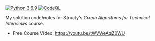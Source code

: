 [![Python 3.6.9](https://img.shields.io/badge/python-3.6+-blue.svg)](https://www.python.org/downloads/release/python-369/)
[![CodeQL](https://github.com/plasticuproject/graph-algos-course/actions/workflows/codeql.yml/badge.svg)](https://github.com/plasticuproject/graph-algos-course/actions/workflows/codeql.yml)

My solution code/notes for Structy's _Graph Algorithms for Technical Interviews_ course.

- Free Course Video: https://youtu.be/tWVWeAqZ0WU
